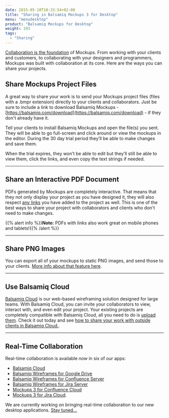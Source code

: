 ```yaml
---
date: 2015-05-10T10:33:54+02:00
title: "Sharing in Balsamiq Mockups 3 for Desktop"
menu: "menudesktop"
product: "Balsamiq Mockups for Desktop"
weight: 193
tags:
  - "Sharing"
---
```

[Collaboration is the foundation](https://balsamiq.com/products/#collaboration) of Mockups. From working with your clients and customers, to collaborating with your designers and programmers, Mockups was built with collaboration at its core. Here are the ways you can share your projects.

## Share Mockups Project Files

A great way to share your work is to send your Mockups project files (files with a .bmpr extension) directly to your clients and collaborators. Just be sure to include a link to download Balsamiq Mockups - [https://balsamiq.com/download](https://balsamiq.com/download) - if they don't already have it.

Tell your clients to install Balsamiq Mockups and open the file(s) you sent. They will be able to go full-screen and click around or view the mockups in the editor. During the 30 day trial period they’ll be able to make changes and save them.

When the trial expires, they won’t be able to edit but they’ll still be able to view them, click the links, and even copy the text strings if needed.

* * *

## Share an Interactive PDF Document

PDFs generated by Mockups are completely interactive. That means that they not only display your project as you have designed it, they will also respect [any links](https://docs.balsamiq.com/desktop/linking) you have added to the project as well. This is one of the best ways to share your project with collaborators and clients who don't need to make changes.

{{% alert info %}}**Note:** PDFs with links also work great on mobile phones and tablets!{{% /alert %}}

* * *

## Share PNG Images

You can export all of your mockups to static PNG images, and send those to your clients. [More info about that feature here](https://docs.balsamiq.com/desktop/exporting/#exporting-to-an-image).

* * *

## Use Balsamiq Cloud

[Balsamiq Cloud](https://balsamiq.cloud) is our web-based wireframing solution designed for large teams. With Balsamiq Cloud, you can invite your collaborators to view, interact with, and even edit your project. Your existing projects are completely compatible with Balsamiq Cloud, all you need to do is [upload them](https://docs.balsamiq.com/cloud/projects). Check it out today and see [how to share your work with outside clients in Balsamiq Cloud.](https://docs.balsamiq.com/cloud/sharing/).

* * *

## Real-Time Collaboration

Real-time collaboration is available *now* in six of our apps:

- [Balsamiq Cloud](https://balsamiq.cloud)
- [Balsamiq Wireframes for Google Drive](https://chrome.google.com/webstore/detail/balsamiq-mockups-projects/iedapplgopkgngalkbailjoikghljkki)
- [Balsamiq Wireframes for Confluence Server](https://marketplace.atlassian.com/plugins/com.balsamiq.confluence.plugins.mockups/server/overview)
- [Balsamiq Wireframes for Jira Server](https://marketplace.atlassian.com/plugins/com.balsamiq.jira.plugins.mockups/server/overview)
- [Mockups 3 for Confluence Cloud](https://marketplace.atlassian.com/plugins/com.balsamiq.mockups.confluence/cloud/overview)
- [Mockups 3 for Jira Cloud](https://marketplace.atlassian.com/plugins/com.balsamiq.mockups.jira/cloud/overview).

We are currently working on bringing real-time collaboration to our new desktop applications. [Stay tuned...](http://blog.balsamiq.com/)
